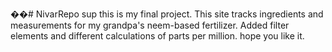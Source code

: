 ��#   N i v a r R e p o 
 
 sup this is my final project.
This site tracks ingredients and measurements for my grandpa's neem-based fertilizer.
Added filter elements and different calculations of parts per million.
hope you like it.
